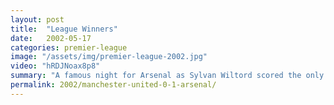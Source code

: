 ```yaml
---
layout: post
title:  "League Winners"
date:   2002-05-17
categories: premier-league
image: "/assets/img/premier-league-2002.jpg"
video: "hRDJNoax8p8"
summary: "A famous night for Arsenal as Sylvan Wiltord scored the only goal to secure the title at Old Trafford and complete another famous double."
permalink: 2002/manchester-united-0-1-arsenal/
---
```

